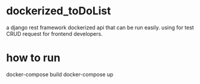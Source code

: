 # dockerized_toDoList
a django rest framework dockerized api that can be run easily. using for test CRUD request for frontend developers.


# how to run
docker-compose build
docker-compose up
